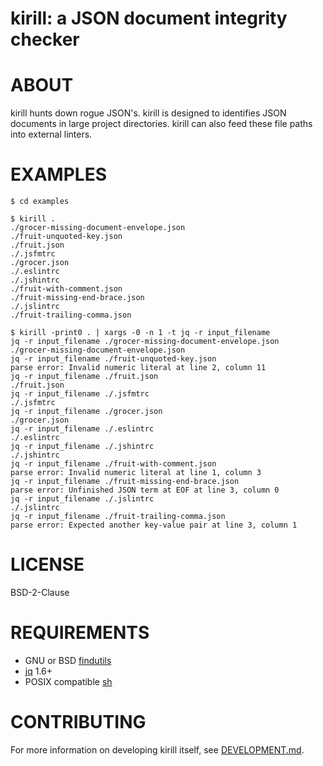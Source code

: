 # kirill: a JSON document integrity checker

# ABOUT

kirill hunts down rogue JSON's. kirill is designed to identifies JSON documents in large project directories. kirill can also feed these file paths into external linters.

# EXAMPLES

```console
$ cd examples

$ kirill .
./grocer-missing-document-envelope.json
./fruit-unquoted-key.json
./fruit.json
./.jsfmtrc
./grocer.json
./.eslintrc
./.jshintrc
./fruit-with-comment.json
./fruit-missing-end-brace.json
./.jslintrc
./fruit-trailing-comma.json

$ kirill -print0 . | xargs -0 -n 1 -t jq -r input_filename
jq -r input_filename ./grocer-missing-document-envelope.json
./grocer-missing-document-envelope.json
jq -r input_filename ./fruit-unquoted-key.json
parse error: Invalid numeric literal at line 2, column 11
jq -r input_filename ./fruit.json
./fruit.json
jq -r input_filename ./.jsfmtrc
./.jsfmtrc
jq -r input_filename ./grocer.json
./grocer.json
jq -r input_filename ./.eslintrc
./.eslintrc
jq -r input_filename ./.jshintrc
./.jshintrc
jq -r input_filename ./fruit-with-comment.json
parse error: Invalid numeric literal at line 1, column 3
jq -r input_filename ./fruit-missing-end-brace.json
parse error: Unfinished JSON term at EOF at line 3, column 0
jq -r input_filename ./.jslintrc
./.jslintrc
jq -r input_filename ./fruit-trailing-comma.json
parse error: Expected another key-value pair at line 3, column 1
```

# LICENSE

BSD-2-Clause

# REQUIREMENTS

* GNU or BSD [findutils](https://en.wikipedia.org/wiki/Find_(Unix))
* [jq](https://jqlang.github.io/jq/) 1.6+
* POSIX compatible [sh](https://pubs.opengroup.org/onlinepubs/9699919799/utilities/sh.html)

# CONTRIBUTING

For more information on developing kirill itself, see [DEVELOPMENT.md](DEVELOPMENT.md).
